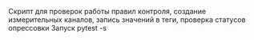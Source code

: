 Скрипт для проверок работы правил контроля, создание измерительных каналов, запись значений в теги, проверка статусов опрессовки
Запуск pytest -s

